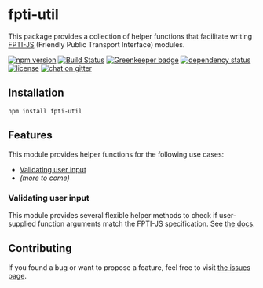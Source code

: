# fpti-util

This package provides a collection of helper functions that facilitate writing [FPTI-JS](https://github.com/juliuste/fpti-js) (Friendly Public Transport Interface) modules.

[![npm version](https://img.shields.io/npm/v/fpti-util.svg)](https://www.npmjs.com/package/fpti-util)
[![Build Status](https://travis-ci.org/juliuste/fpti-util.svg?branch=master)](https://travis-ci.org/juliuste/fpti-util)
[![Greenkeeper badge](https://badges.greenkeeper.io/juliuste/fpti-util.svg)](https://greenkeeper.io/)
[![dependency status](https://img.shields.io/david/juliuste/fpti-util.svg)](https://david-dm.org/juliuste/fpti-util)
[![license](https://img.shields.io/github/license/juliuste/fpti-util.svg?style=flat)](license)
[![chat on gitter](https://badges.gitter.im/juliuste.svg)](https://gitter.im/juliuste)

## Installation

```shell
npm install fpti-util
```

## Features

This module provides helper functions for the following use cases:

- [Validating user input](#validating-user-input)
- *(more to come)*

### Validating user input

This module provides several flexible helper methods to check if user-supplied function arguments match the FPTI-JS specification. See [the docs](docs/arguments).


## Contributing

If you found a bug or want to propose a feature, feel free to visit [the issues page](https://github.com/juliuste/fpti-util/issues).
